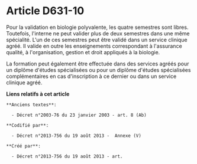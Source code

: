 # Article D631-10

Pour la validation en biologie polyvalente, les quatre semestres sont libres. Toutefois, l'interne ne peut valider plus de
deux semestres dans une même spécialité. L'un de ces semestres peut être validé dans un service clinique agréé. Il valide en
outre les enseignements correspondant à l'assurance qualité, à l'organisation, gestion et droit appliqués à la biologie.

La formation peut également être effectuée dans des services agréés pour un diplôme d'études spécialisées ou pour un diplôme
d'études spécialisées complémentaires en cas d'inscription à ce dernier ou dans un service clinique agréé.

**Liens relatifs à cet article**

	**Anciens textes**:

	  - Décret n°2003-76 du 23 janvier 2003 - art. 8 (Ab)

	**Codifié par**:

	  - Décret n°2013-756 du 19 août 2013 -  Annexe (V)

	**Créé par**:

	  - Décret n°2013-756 du 19 août 2013 - art.
